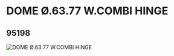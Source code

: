 # DOME Ø.63.77 W.COMBI HINGE
## 95198
![DOME Ø.63.77 W.COMBI HINGE](https://lc-www-live-s.legocdn.com/media/bricks/5/2/4622704.jpg)